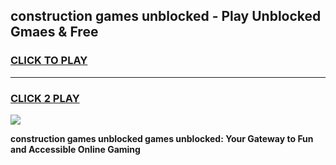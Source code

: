 
## construction games unblocked - Play Unblocked Gmaes & Free
<h3>
<a href="https://premium.freeplayer.one?title=construction_games_unblocked&ref=19F">CLICK TO PLAY</a></h3>
<hr>

<h3>
<a href="https://premium.freeplayer.one?title=construction_games_unblocked&ref=19F">CLICK 2 PLAY</a>
  
</h3>

<a href="https://premium.freeplayer.one?title=construction_games_unblocked&ref=19F/"><img src="https://clearcache.store/games.png"></a>


**construction games unblocked games unblocked: Your Gateway to Fun and Accessible Online Gaming**
